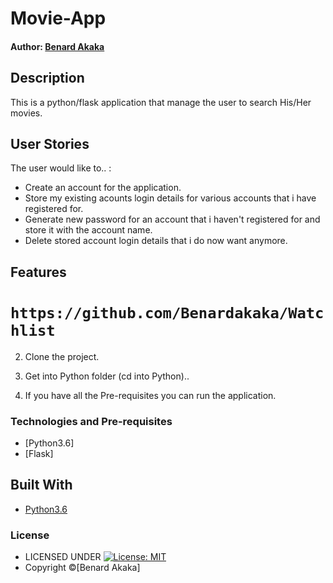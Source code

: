 # Movie-App

#### Author: [Benard Akaka](https://github.com/Benardakaka)

## Description


This is a python/flask application that manage the user to search His/Her movies.


## User Stories
The user would like to.. :
* Create an account for the application.
* Store my existing acounts login details for various accounts that i have registered for.
* Generate new password for an account that i haven't registered for and store it with the account name.   
* Delete stored account login details that i do now want anymore.

## Features



 # ```https://github.com/Benardakaka/Watchlist```

2. Clone the project.

3. Get into Python folder (cd into Python)..

4. If you have all the Pre-requisites you can run the application.

### Technologies and Pre-requisites
 
* [Python3.6]
* [Flask]
## Built With

* [Python3.6](https://docs.python.org/3/)


### License

* LICENSED UNDER  [![License: MIT](https://img.shields.io/badge/License-MIT-yellow.svg)](license/MIT)
* Copyright &copy;[Benard Akaka] 